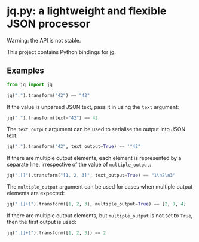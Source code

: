 # jq.py: a lightweight and flexible JSON processor

Warning: the API is not stable.

This project contains Python bindings for [jq](http://stedolan.github.io/jq/).

## Examples

```python
from jq import jq

jq(".").transform("42") == "42"
```

If the value is unparsed JSON text, pass it in using the `text` argument:

```python
jq(".").transform(text="42") == 42
```

The `text_output` argument can be used to serialise the output into JSON text:

```python
jq(".").transform("42", text_output=True) == '"42"'
```

If there are multiple output elements,
each element is represented by a separate line,
irrespective of the value of `multiple_output`:

```python
jq(".[]").transform("[1, 2, 3]", text_output=True) == "1\n2\n3"
```

The `multiple_output` argument can be used for cases when multiple output elements are expected:

```python
jq(".[]+1").transform([1, 2, 3], multiple_output=True) == [2, 3, 4]
```

If there are multiple output elements, but `multiple_output` is not set to `True`, then the first output is used:

```python
jq(".[]+1").transform([1, 2, 3]) == 2
```
